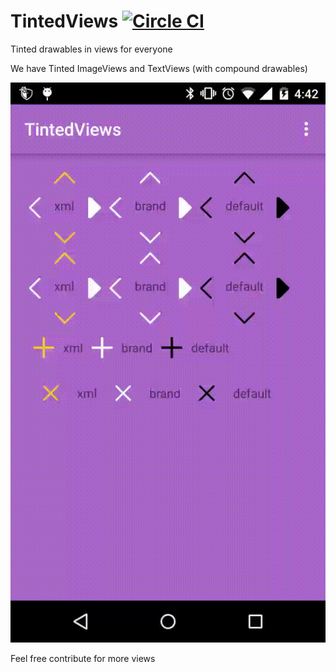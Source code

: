 # TintedViews [![Circle CI](https://circleci.com/gh/jaggs6/TintedViews.svg?style=svg&circle-token=4d9109fab884696f2b2fa73e47a8fc90dc38b95f)](https://circleci.com/gh/jaggs6/TintedViews)
Tinted drawables in views for everyone

We have Tinted ImageViews and TextViews (with compound drawables)

![preview](https://raw.githubusercontent.com/jaggs6/TintedViews/master/screenshots/intro.gif)

Feel free contribute for more views
